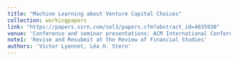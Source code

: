 ```yaml
---
title: "Machine Learning about Venture Capital Choices"
collection: workingpapers
link: "https://papers.ssrn.com/sol3/papers.cfm?abstract_id=4035930"
venue: 'Conference and seminar presentations: ACM International Conference on AI in Finance, University of Colorado (Boulder), 2022 GSU-RFS FinTech Conference, 2022 Frontiers in Finance Conference, University of Calgary, 2022 Private Equity Research Oxford Symposium, AI & Big Data in Finance Research Forum, 2022 NBER SI Entrepreneurship, HEC Paris, University of Mannheim, Bocconi University, 2022 Carey Finance Conference, Virtual Corporate Finance Seminar series, The University of Chicago (Booth), the 2022 Carey Finance Conference, CKGSB, INFORMS 2024 annual conference, University of Wisconsin, University of Oklahoma, IESE Workshop on Artificial Intelligence in Finance. Best Paper Award: 20th Paris December Finance Meeting'
note1: 'Revise and Resubmit at the Review of Financial Studies'
authors: 'Victor Lyonnet, Léa H. Stern'
---
```

